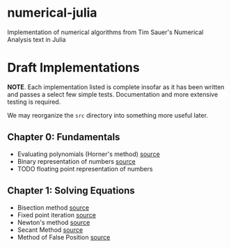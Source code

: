 # numerical-julia
Implementation of numerical algorithms from Tim Sauer's Numerical Analysis text in Julia

# Draft Implementations 

**NOTE**. Each implementation listed is complete insofar as it has been written
and passes a select few simple tests. Documentation and more extensive testing
is required. 

We may reorganize the `src` directory into something more useful later.

## Chapter 0: Fundamentals

* Evaluating polynomials (Horner's method) [source][ch0-01]
* Binary representation of numbers [source][ch0-02]
* TODO floating point representation of numbers

## Chapter 1: Solving Equations

* Bisection method [source][ch1-01]
* Fixed point iteration [source][ch1-02]
* Newton's method [source][ch1-04]
* Secant Method [source][ch1-05a]
* Method of False Position [source][ch1-05b]

[ch0-01]: src/chapter-0/01_evaluating_polynomials.jl
[ch0-02]: src/chapter-0/02_binary_numbers.jl

[ch1-01]: src/chapter-1/01_bisection_method.jl
[ch1-02]: src/chapter-1/02_fixed_point_iteration.jl
[ch1-04]: src/chapter-1/04_newtons_method.jl
[ch1-05a]: src/chapter-1/05_false_position.jl
[ch1-05b]: src/chapter-1/05_secant_method.jl


